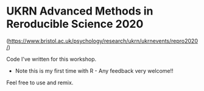 # UKRN Advanced Methods in Reroducible Science 2020
(https://www.bristol.ac.uk/psychology/research/ukrn/ukrnevents/repro2020/)

Code I've written for this workshop.
 - Note this is my first time with R - Any feedback very welcome!!

Feel free to use and remix.

